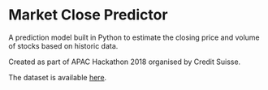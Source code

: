 # Market Close Predictor
A prediction model built in Python to estimate the closing price and volume of stocks based on historic data.

Created as part of APAC Hackathon 2018 organised by Credit Suisse.

The dataset is available [here](https://drive.google.com/drive/folders/1k743itLNnNY5O6POGV-zEIU7OaaBTh7j).
